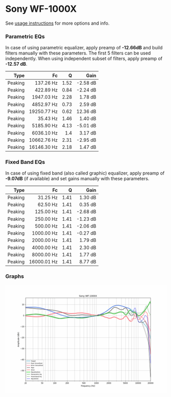 # Sony WF-1000X
See [usage instructions](https://github.com/jaakkopasanen/AutoEq#usage) for more options and info.

### Parametric EQs
In case of using parametric equalizer, apply preamp of **-12.66dB** and build filters manually
with these parameters. The first 5 filters can be used independently.
When using independent subset of filters, apply preamp of **-12.57 dB**.

| Type    | Fc          |    Q | Gain     |
|--------:|------------:|-----:|---------:|
| Peaking | 137.26 Hz   | 1.52 | -2.58 dB |
| Peaking | 422.89 Hz   | 0.84 | -2.24 dB |
| Peaking | 1947.03 Hz  | 2.28 | 1.78 dB  |
| Peaking | 4852.97 Hz  | 0.73 | 2.59 dB  |
| Peaking | 19250.77 Hz | 0.62 | 12.36 dB |
| Peaking | 35.43 Hz    | 1.46 | 1.40 dB  |
| Peaking | 5185.90 Hz  | 4.13 | -5.01 dB |
| Peaking | 6036.10 Hz  | 1.4  | 3.17 dB  |
| Peaking | 10662.76 Hz | 2.31 | -2.95 dB |
| Peaking | 16146.30 Hz | 2.18 | 1.47 dB  |

### Fixed Band EQs
In case of using fixed band (also called graphic) equalizer, apply preamp of **-9.07dB**
(if available) and set gains manually with these parameters.

| Type    | Fc          |    Q | Gain     |
|--------:|------------:|-----:|---------:|
| Peaking | 31.25 Hz    | 1.41 | 1.30 dB  |
| Peaking | 62.50 Hz    | 1.41 | 0.35 dB  |
| Peaking | 125.00 Hz   | 1.41 | -2.68 dB |
| Peaking | 250.00 Hz   | 1.41 | -1.23 dB |
| Peaking | 500.00 Hz   | 1.41 | -2.06 dB |
| Peaking | 1000.00 Hz  | 1.41 | -0.27 dB |
| Peaking | 2000.00 Hz  | 1.41 | 1.79 dB  |
| Peaking | 4000.00 Hz  | 1.41 | 2.30 dB  |
| Peaking | 8000.00 Hz  | 1.41 | 1.77 dB  |
| Peaking | 16000.01 Hz | 1.41 | 8.77 dB  |

### Graphs
![](./Sony%20WF-1000X.png)